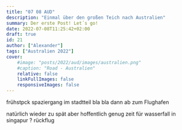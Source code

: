 ```yaml
---
title: "07 08 AUD"
description: "Einmal über den großen Teich nach Australien"
summary: Der erste Post! Let´s go!
date: 2022-07-08T11:25:42+02:00
draft: true
id: 21
author: ["Alexander"]
tags: ["Australien 2022"]
cover:
    #image: "posts/2022/aud/images/australien.png"
    #caption: "Road - Australien"
    relative: false
    linkFullImages: false
    responsiveImages: false
---
```


frühstpck
spaziergang im stadtteil bla bla
dann ab zum Flughafen

natürlich wieder zu spät
aber hoffentlich genug zeit für wasserfall in singapur ?
rückflug 